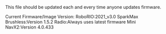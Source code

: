 This file should be updated each and every time anyone updates firmware.


Current Firmware/Image Version:
	RoboRIO:2021_v3.0
	SparkMax Brushless:Version 1.5.2
  	Radio:Always uses latest firmware
  	Mini NavX2:Version 4.0.433